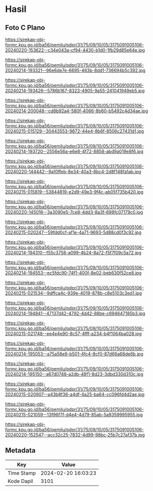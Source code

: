# Hasil

## Foto C Plano

https://sirekap-obj-formc.kpu.go.id/ba56/pemilu/pdpr/31/75/09/10/05/3175091005106-20240220-153622--c34e043a-cf94-4430-b1d0-1fb29d85e64e.jpg

https://sirekap-obj-formc.kpu.go.id/ba56/pemilu/pdpr/31/75/09/10/05/3175091005106-20240214-193321--96e6de7e-6695-463b-8dd1-736694b5c392.jpg

https://sirekap-obj-formc.kpu.go.id/ba56/pemilu/pdpr/31/75/09/10/05/3175091005106-20240214-193426--5786b167-8323-4905-9a55-241041949eb5.jpg

https://sirekap-obj-formc.kpu.go.id/ba56/pemilu/pdpr/31/75/09/10/05/3175091005106-20240214-200048--cd8b92a4-580f-4066-8b60-b5492c4d34ae.jpg

https://sirekap-obj-formc.kpu.go.id/ba56/pemilu/pdpr/31/75/09/10/05/3175091005106-20240215-015129--30443553-9872-44e4-8b6f-8506c27431d1.jpg

https://sirekap-obj-formc.kpu.go.id/ba56/pemilu/pdpr/31/75/09/10/05/3175091005106-20240214-193720--2556e56a-e6e8-4f72-8858-abd9a019e8f6.jpg

https://sirekap-obj-formc.kpu.go.id/ba56/pemilu/pdpr/31/75/09/10/05/3175091005106-20240220-144442--9a10ffeb-8e34-40a3-8bc4-2d8f148fa1ab.jpg

https://sirekap-obj-formc.kpu.go.id/ba56/pemilu/pdpr/31/75/09/10/05/3175091005106-20240215-015819--53844819-e2d9-49e3-9f4c-ab05f735b420.jpg

https://sirekap-obj-formc.kpu.go.id/ba56/pemilu/pdpr/31/75/09/10/05/3175091005106-20240220-145016--3a3090e5-7ce8-4dd3-8a3f-698fc07179c0.jpg

https://sirekap-obj-formc.kpu.go.id/ba56/pemilu/pdpr/31/75/09/10/05/3175091005106-20240215-020247--59fdd0cf-af1e-4a71-9693-5d88cd0f3c92.jpg

https://sirekap-obj-formc.kpu.go.id/ba56/pemilu/pdpr/31/75/09/10/05/3175091005106-20240214-194310--f55c3758-a099-4b24-8a72-f5f7f09c5a72.jpg

https://sirekap-obj-formc.kpu.go.id/ba56/pemilu/pdpr/31/75/09/10/05/3175091005106-20240214-194553--ec5fdc90-74f1-400f-8e02-beb630f52ce8.jpg

https://sirekap-obj-formc.kpu.go.id/ba56/pemilu/pdpr/31/75/09/10/05/3175091005106-20240215-021534--9dffca4c-939e-4019-878b-c8e5103c3ed1.jpg

https://sirekap-obj-formc.kpu.go.id/ba56/pemilu/pdpr/31/75/09/10/05/3175091005106-20240214-194841--47137d42-4792-4d42-88be-c694647185b3.jpg

https://sirekap-obj-formc.kpu.go.id/ba56/pemilu/pdpr/31/75/09/10/05/3175091005106-20240215-021748--ee4e4e90-8c57-4fff-a234-b4f1064ba028.jpg

https://sirekap-obj-formc.kpu.go.id/ba56/pemilu/pdpr/31/75/09/10/05/3175091005106-20240214-195053--a75a58e9-b501-4fc4-8cf0-87d66a68de6b.jpg

https://sirekap-obj-formc.kpu.go.id/ba56/pemilu/pdpr/31/75/09/10/05/3175091005106-20240214-195150--a67d0748-a2db-48f1-8d23-3dbd330d310c.jpg

https://sirekap-obj-formc.kpu.go.id/ba56/pemilu/pdpr/31/75/09/10/05/3175091005106-20240215-020907--a43b8f36-a4df-4a25-ba64-cc096fd4d2ae.jpg

https://sirekap-obj-formc.kpu.go.id/ba56/pemilu/pdpr/31/75/09/10/05/3175091005106-20240215-021059--13f96f7f-d4e4-4d79-85ab-5a9359995955.jpg

https://sirekap-obj-formc.kpu.go.id/ba56/pemilu/pdpr/31/75/09/10/05/3175091005106-20240220-152547--acc32c25-7832-4d99-98bc-25b7c27af37b.jpg


## Metadata

| Key        | Value               |
| ---------- | ------------------- |
| Time Stamp | 2024-02-20 16:03:23 |
| Kode Dapil | 3101                |



